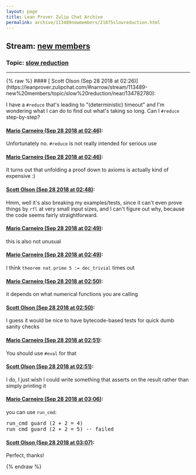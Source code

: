```yaml
---
layout: page
title: Lean Prover Zulip Chat Archive 
permalink: archive/113489newmembers/21875slowreduction.html
---
```


## Stream: [new members](https://leanprover-community.github.io/archive/113489newmembers/index.html)
### Topic: [slow reduction](https://leanprover-community.github.io/archive/113489newmembers/21875slowreduction.html)

---

<base href="https://leanprover.zulipchat.com">
{% raw %}
#### [ Scott Olson (Sep 28 2018 at 02:26)](https://leanprover.zulipchat.com/#narrow/stream/113489-new%20members/topic/slow%20reduction/near/134782780):
<p>I have a <code>#reduce</code> that's leading to "(deterministic) timeout" and I'm wondering what I can do to find out what's taking so long. Can I <code>#reduce</code> step-by-step?</p>

#### [ Mario Carneiro (Sep 28 2018 at 02:46)](https://leanprover.zulipchat.com/#narrow/stream/113489-new%20members/topic/slow%20reduction/near/134783570):
<p>Unfortunately no. <code>#reduce</code> is not really intended for serious use</p>

#### [ Mario Carneiro (Sep 28 2018 at 02:46)](https://leanprover.zulipchat.com/#narrow/stream/113489-new%20members/topic/slow%20reduction/near/134783577):
<p>It turns out that unfolding a proof down to axioms is actually kind of expensive :)</p>

#### [ Scott Olson (Sep 28 2018 at 02:48)](https://leanprover.zulipchat.com/#narrow/stream/113489-new%20members/topic/slow%20reduction/near/134783646):
<p>Hmm, well it's also breaking my examples/tests, since it can't even prove things by <code>rfl</code> at very small input sizes, and I can't figure out why, because the code seems fairly straightforward.</p>

#### [ Mario Carneiro (Sep 28 2018 at 02:49)](https://leanprover.zulipchat.com/#narrow/stream/113489-new%20members/topic/slow%20reduction/near/134783655):
<p>this is also not unusual</p>

#### [ Mario Carneiro (Sep 28 2018 at 02:49)](https://leanprover.zulipchat.com/#narrow/stream/113489-new%20members/topic/slow%20reduction/near/134783660):
<p>I think <code>theorem nat.prime 5 := dec_trivial</code> times out</p>

#### [ Mario Carneiro (Sep 28 2018 at 02:50)](https://leanprover.zulipchat.com/#narrow/stream/113489-new%20members/topic/slow%20reduction/near/134783706):
<p>it depends on what numerical functions you are calling</p>

#### [ Scott Olson (Sep 28 2018 at 02:50)](https://leanprover.zulipchat.com/#narrow/stream/113489-new%20members/topic/slow%20reduction/near/134783720):
<p>I guess it would be nice to have bytecode-based tests for quick dumb sanity checks</p>

#### [ Mario Carneiro (Sep 28 2018 at 02:51)](https://leanprover.zulipchat.com/#narrow/stream/113489-new%20members/topic/slow%20reduction/near/134783731):
<p>You should use <code>#eval</code> for that</p>

#### [ Scott Olson (Sep 28 2018 at 02:51)](https://leanprover.zulipchat.com/#narrow/stream/113489-new%20members/topic/slow%20reduction/near/134783741):
<p>I do, I just wish I could write something that asserts on the result rather than simply printing it</p>

#### [ Mario Carneiro (Sep 28 2018 at 03:06)](https://leanprover.zulipchat.com/#narrow/stream/113489-new%20members/topic/slow%20reduction/near/134784254):
<p>you can use <code>run_cmd</code>: </p>
<div class="codehilite"><pre><span></span>run_cmd guard (2 + 2 = 4)
run_cmd guard (2 + 2 = 5) -- failed
</pre></div>

#### [ Scott Olson (Sep 28 2018 at 03:07)](https://leanprover.zulipchat.com/#narrow/stream/113489-new%20members/topic/slow%20reduction/near/134784267):
<p>Perfect, thanks!</p>


{% endraw %}
